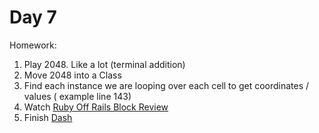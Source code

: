 Day 7
===================

Homework:

1. Play 2048. Like a lot (terminal addition)
2. Move 2048 into a Class
3. Find each instance we are looping over each cell to get coordinates / values ( example line 143)
4. Watch [Ruby Off Rails Block Review](https://rubyoffrails.com/videos/6-blocks-review)
5. Finish [Dash](https://dash.generalassemb.ly/)
